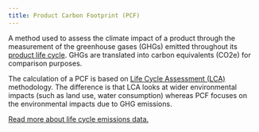 ```yaml
---
title: Product Carbon Footprint (PCF)
---
```


A method used to assess the climate impact of a product through the measurement of the greenhouse gases (GHGs) emitted throughout its [product life cycle](/glossary#product-life-cycle). GHGs are translated into carbon equivalents (CO2e) for comparison purposes.

The calculation of a PCF is based on [Life Cycle Assessment (LCA)](/glossary#life-cycle-assessment-lca) methodology. The difference is that LCA looks at wider environmental impacts (such as land use, water consumption) whereas PCF focuses on the environmental impacts due to GHG emissions.

[Read more about life cycle emissions data.](../information/lifecycle#life-cycle-emissions)
